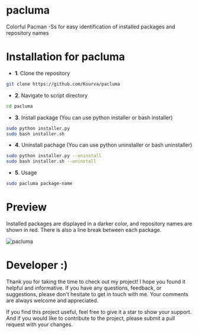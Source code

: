 # pacluma
Colorful Pacman -Ss for easy identification of installed packages and repository names

# Installation for pacluma
+ **1**. Clone the repository
```bash
git clone https://github.com/Kourva/pacluma
```
+ **2**. Navigate to script directory
```bash
cd pacluma
```
+ **3**. Install package (You can use python installer or bash installer)
```bash
sudo python installer.py
sudo bash installer.sh
```
+ **4**. Uninstall pachage (You can use python uninstaller or bash uninstaller)
```bash
sudo python installer.py --uninstall
sudo bash installer.sh --uninstall
```
+ **5**. Usage
```bash
sudo pacluma package-name
```

# Preview
Installed packages are displayed in a darker color, and repository names are shown in red. There is also a line break between each package.
<br>

![pacluma](https://github.com/Kourva/pacluma/assets/118578799/61e79205-c41a-4793-b7ad-2272defca3b7)

# Developer :)
Thank you for taking the time to check out my project! I hope you found it helpful and informative. If you have any questions, feedback, or suggestions, please don't hesitate to get in touch with me. Your comments are always welcome and appreciated.

If you find this project useful, feel free to give it a star to show your support. And if you would like to contribute to the project, please submit a pull request with your changes.
